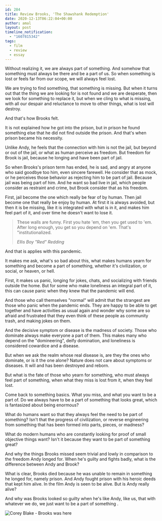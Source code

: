```yaml
---
id: 284
title: Review Brooks, 'The Shawshank Redemption'
date: 2020-12-13T06:22:04+00:00
author: amal
layout: post
timeline_notification:
  - "1607815342"
tags:
  - film
  - review
  - essay
---
```

Without realizing it, we are always part of something. And somehow that something must always be there and be a part of us. So when something is lost or feels far from our scope, we will always feel lost.

We are trying to find something, that something is missing. But when it turns out that the thing we are looking for is not found and we are desperate, then we look for something to replace it, but when we cling to what is missing, with all our despair and reluctance to move to other things, what is lost will destroy.

And that's how Brooks felt.

It is not explained how he got into the prison, but in prison he found something else that he did not find outside the prison. And that's when prison became his necessity.

Unlike Andy, he feels that the connection with him is not the jail, but beyond or out of the jail, or what as human perceive as freedom. But freedom for Brook is jail, because he longing and have been part of jail.

So when Brooks's prison term has ended, he is sad, and angry at anyone who said goodbye too him, even sincere farewell. He consider that as mock, or he perceives those behavior as rejecting him to be part of jail. Because jail was being part of him. And he want so bad live in jail, which people consider as restraint and crime, but Brook consider that as his freedom.

First, jail become the one which really be fear of by human. Then jail become one that really be enjoy by human. At first it is always avoided, but then it is be missing, like it is integrated with what is in it, and makes him feel part of it, and over time he doesn't want to lose it.

<blockquote class="wp-block-quote">
  <p>
    These walls are funny. First you hate 'em, then you get used to 'em. After long enough, you get so you depend on 'em. That's "institutionalized.
  </p>
  
  <cite>Ellis Boy "Red" Redding</cite>
</blockquote>

And that is applies with this pandemic.

It makes me ask, what's so bad about this, what makes humans yearn for something and become a part of something, whether it's civilization, or social, or heaven, or hell.

First, it makes us panic, longing for jokes, chats, and socializing with friends outside the home. But for some who make loneliness an integral part of it, this can cause panic when they knew that the pandemic will end.

And those who call themselves "normal" will admit that the strangest are those who panic when the pandemic ends. They are happy to be able to get together and have activities as usual again and wonder why some are so afraid and frustrated that they even think of these people as community trash, and making jokes on them.

And the decisive symptom or disease is the madness of society. Those who dominate always make everyone a part of them. This makes many who depend on the "domineering", deify domination, and loneliness is considered cowardice and a disease.

But when we ask the realm whose real disease is, are they the ones who dominate, or is it the one alone? Nature does not care about symptoms or diseases. It will and has been destroyed and reborn.

But what is the fate of those who yearn for something, who must always feel part of something, when what they miss is lost from it, when they feel lost.

Come back to something basics. What you miss, and what you want to be a part of. Do we always have to be a part of something that looks great, which is fantasized about being enormous?

What do humans want so that they always feel the need to be part of something? Isn't that the progress of civilization, or reverse engineering from something that has been formed into parts, pieces, or madness?

What do modern humans who are constantly looking for proof of small objective things want? Isn't it because they want to be part of something great?

And why the things Brooks missed seem trivial and lowly in comparison to the freedom Andy longed for. When he's guilty and fights badly, what is the difference between Andy and Brook?

What is clear, Brooks died because he was unable to remain in something he longed for, namely prison. And Andy fought prison with his heroic deeds that kept him alive. In the film Andy is seen to be alive. But is Andy really alive?

And why was Brooks looked so guilty when he's like Andy, like us, that with whatever we do, we just want to be a part of something .

![Corey Blake - Brooks was here](https://cdnb.artstation.com/p/assets/images/images/010/608/025/large/corey-blake-brooks.jpg)